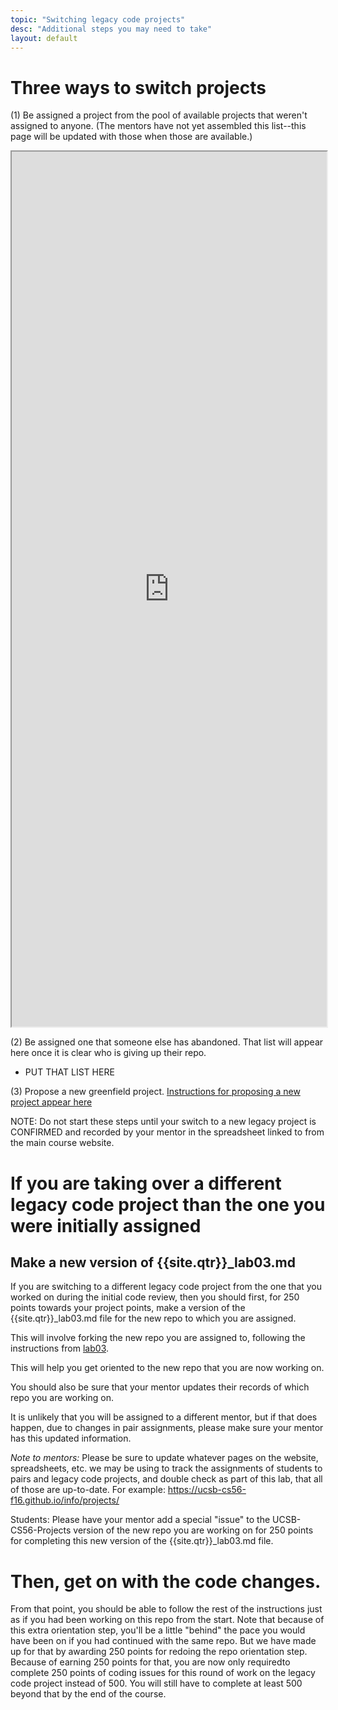 ```yaml
---
topic: "Switching legacy code projects"
desc: "Additional steps you may need to take"
layout: default
---
```


# Three ways to switch projects

(1) Be assigned a project from the pool of available projects that weren't assigned to anyone.   (The mentors have not yet assembled this list--this page will be updated with those when those are available.)


<iframe style="width:100%; height:1400px;  overflow: scroll;"  src="https://docs.google.com/spreadsheets/d/e/2PACX-1vQSodNhFk-JaHjPcXTAqSVsw_HNfRyXNv94IB6BDxcW0DFTopT3dEwQlDRh0pWgprC7TBEjPK4grvhD/pubhtml?widget=true&amp;headers=false"></iframe>



(2) Be assigned one that someone else has abandoned.    That list will appear here once it is clear who is giving up their repo.

* PUT THAT LIST HERE

(3) Propose a new greenfield project.  [Instructions for proposing a new project appear here](/lab/proposal01/)


NOTE: Do not start these steps until your switch to a new legacy project is CONFIRMED and recorded by your mentor in the spreadsheet linked to from the main course website.

# If you are taking over a different legacy code project than the one you were initially assigned

## Make a new version of {{site.qtr}}\_lab03.md 

If you are switching to a different legacy code project from the one that you worked on during the initial code review,
then you should first, for 250 points towards your project points, make a version of the {{site.qtr}}\_lab03.md file 
for the new repo to which you are assigned.

This will involve forking the new repo you are assigned to, following the instructions from [lab03](/lab/lab03/).

This will help you get oriented to the new repo that you are now working on.

You should also be sure that your mentor updates their records of which repo you are working on.

It is unlikely that you will be assigned to a different mentor, but if that does happen, due to changes in pair assignments, please make sure your mentor has this updated information.

*Note to mentors:* Please be sure to update whatever pages on the website, spreadsheets, etc. we may be using to track the assignments of students to pairs and legacy code projects, and double check as part of this lab, that all of those are up-to-date.  For example: <https://ucsb-cs56-f16.github.io/info/projects/>

Students: Please have your mentor add a special "issue" to the UCSB-CS56-Projects version of the new repo you are working on for 250 points for completing this new version of the {{site.qtr}}\_lab03.md  file.

# Then, get on with the code changes.

From that point, you should be able to follow the rest of the instructions just as if you had been working on this repo from the start.  Note that because of this extra orientation step, you'll be a little "behind" the pace you would have been on if you had continued with the same repo.  But we have made up for that by awarding 250 points for redoing the repo orientation step.  Because of earning 250 points for that, you are now only requiredto complete 250 points of coding issues for this round of work on the legacy code project instead of 500.   You will still have to complete at least 500 beyond that by the end of the course.

